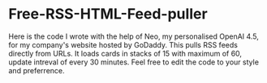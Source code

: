 # Free-RSS-HTML-Feed-puller
Here is the code I wrote with the help of Neo, my personalised OpenAI 4.5, for my company's website hosted by GoDaddy. This pulls RSS feeds directly from URLs. It loads cards in stacks of 15 with maximum of 60, update intreval of every 30 minutes. Feel free to edit the code to your style and preferrence. 
